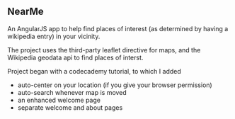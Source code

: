 ## NearMe

An AngularJS app to help find places of interest (as determined by having a wikipedia entry) in your vicinity.

The project uses the third-party leaflet directive for maps, and the Wikipedia geodata api to find places of interst.

Project began with a codecademy tutorial, to which I added
* auto-center on your location (if you give your browser permission)
* auto-search whenever map is moved
* an enhanced welcome page
* separate welcome and about pages